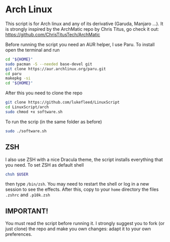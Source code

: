# Arch Linux

This script is for Arch linux and any of its derivative (Garuda, Manjaro ...). It is strongly inspired by the ArchMatic repo by Chris Titus, go check it out: https://github.com/ChrisTitusTech/ArchMatic

Before running the script you need an AUR helper, I use Paru. To install open the terminal and run 

```bash
cd "${HOME}"
sudo pacman -S --needed base-devel git
git clone https://aur.archlinux.org/paru.git
cd paru
makepkg -si
cd "${HOME}"
```

After this you need to clone the repo 

```bash
git clone https://github.com/lukefleed/LinuxScript
cd LinuxScript/arch
sudo chmod +x software.sh
```
To run the scrip (in the same folder as before) 

```bash
sudo ./software.sh
```
## ZSH
I also use ZSH with a nice Dracula theme, the script installs everything that you need. To set ZSH as default shell 

```bash
chsh $USER
```
then type `/bin/zsh`. You may need to restart the shell or log in a new session to see the effects. After this, copy to your `home` directory the files `.zshrc` and `.p10k.zsh`


## IMPORTANT!

You must read the script before running it. I strongly suggest you to fork (or just clone) the repo and make you own changes: adapt it to your own preferences.